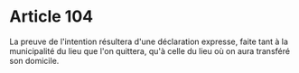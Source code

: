 # Article 104

La preuve de l'intention résultera d'une déclaration expresse, faite tant à la municipalité du lieu que l'on quittera, qu'à celle du lieu où on aura transféré son domicile.